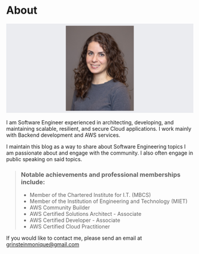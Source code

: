 # About
![profile photo](../../assets/images/photo.png)
<!-- [//]: # (![example image]&#40;/src/assets/images/photo.png' "An exemplary image"&#41;) -->
<!-- ![example image]&#40;./demo-banner.png "An exemplary image"&#41; -->
<!-- <Image src='/src/assets/images/photo.png' style="background-color: #00FFFF;"> -->
I am Software Engineer experienced in architecting, developing, and maintaining scalable, resilient, and secure Cloud applications. I work mainly with Backend development and AWS services.

I maintain this blog as a way to share about Software Engineering topics I am passionate about and engage with the community. I also often engage in public speaking on said topics.

> ### Notable achievements and professional memberships include:
> - Member of the Chartered Institute for I.T. (MBCS)
> - Member of the Institution of Engineering and Technology (MIET)
> - AWS Community Builder
> - AWS Certified Solutions Architect - Associate
> - AWS Certified Developer - Associate
> - AWS Certified Cloud Practitioner

If you would like to contact me, please send an email at grinsteinmonique@gmail.com
<!-- 
::github{repo="saicaca/fuwari"}
> ### Sources of images used in this site
> - [Unsplash](https://unsplash.com/)
> - [星と少女](https://www.pixiv.net/artworks/108916539) by [Stella](https://www.pixiv.net/users/93273965)
> - [Rabbit - v1.4 Showcase](https://civitai.com/posts/586908) by [Rabbit_YourMajesty](https://civitai.com/user/Rabbit_YourMajesty) -->